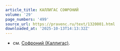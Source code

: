 ```yaml
---
article_title: КАЛЛИГАС СОФРОНИЙ
volume: '29'
page_numbers: '499'
source_url: https://pravenc.ru/text/1320001.html
downloaded_at: '2025-10-13T14:13:32Z'
---
```


- см. [Софроний (Каллигас)](<https://pravenc.ru/text/Софроний (Каллигас).html>).
